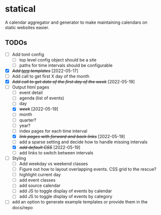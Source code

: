 # statical

A calendar aggregator and generator to make maintaining calendars on static websites easier.

## TODOs

- [ ] Add toml config
  - [ ] top level config object should be a site
  - [ ] paths for time intervals should be configurable
- [X] ~~*Add [tera](https://lib.rs/crates/tera) templates*~~ [2022-05-17]
- [ ] Add call to get first X day of the month
- [X] ~~*Add call to get date of the first day of the week*~~ [2022-05-19]
- [ ] Output html pages
  - [ ] event detail
  - [ ] agenda (list of events)
  - [ ] day
  - [X] ~~*week*~~ [2022-05-19]
  - [ ] month
  - [ ] quarter?
  - [ ] year?
  - [ ] index pages for each time interval
  - [X] ~~*link pages with forward and back links*~~ [2022-05-19]
  - [ ] add a sparse setting and decide how to handle missing intervals
  - [X] ~~*add default CSS*~~ [2022-05-19]
  - [ ] add links to switch between intervals
- [ ] Styling
  - [ ] Add weekday vs weekend classes
  - [ ] Figure out how to layout overlapping events. CSS grid to the rescue?
  - [ ] highlight current day
  - [ ] add event classes
  - [ ] add source calendar
  - [ ] add JS to toggle display of events by calendar
  - [ ] add JS to toggle display of events by category
- [ ] add an option to generate example templates or provide them in the docs/repo
